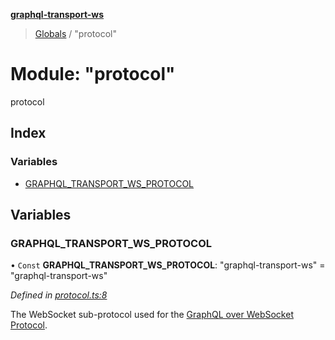 **[graphql-transport-ws](../README.md)**

> [Globals](../README.md) / "protocol"

# Module: "protocol"

protocol

## Index

### Variables

* [GRAPHQL\_TRANSPORT\_WS\_PROTOCOL](_protocol_.md#graphql_transport_ws_protocol)

## Variables

### GRAPHQL\_TRANSPORT\_WS\_PROTOCOL

• `Const` **GRAPHQL\_TRANSPORT\_WS\_PROTOCOL**: \"graphql-transport-ws\" = "graphql-transport-ws"

*Defined in [protocol.ts:8](https://github.com/enisdenjo/graphql-transport-ws/blob/624b4ce/src/protocol.ts#L8)*

The WebSocket sub-protocol used for the [GraphQL over WebSocket Protocol](/PROTOCOL.md).
